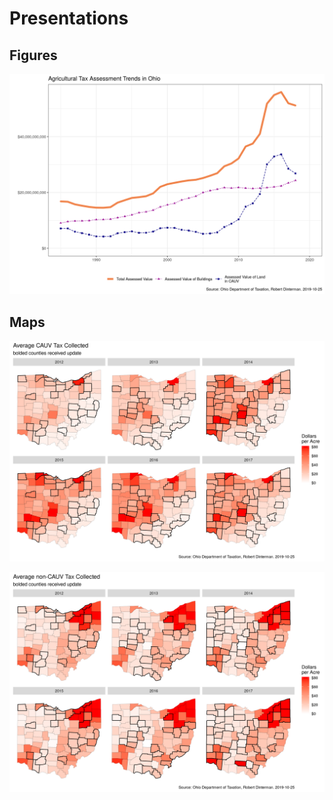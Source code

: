 # Presentations

## Figures

![](figures/tax_assessment_trends.png)

## Maps

![](figures/cauv_tax_maps_recent.png)

![](figures/noncauv_tax_maps_recent.png)

